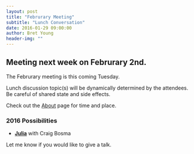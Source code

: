 ```yaml
---
layout: post
title: "Februrary Meeting"
subtitle: "Lunch Conversation"
date: 2016-01-29 09:00:00
author: Bret Young
header-img: ""
---
```


## Meeting next week on Februrary 2nd.

The Februrary meeting is this coming Tuesday.

Lunch discussion topic(s) will be dynamically determined by the attendees.
Be careful of shared state and side effects.

Check out the [About](/about) page for time and place.

### 2016 Possibilities

* __[Julia](http://julialang.org)__ with Craig Bosma

Let me know if you would like to give a talk.
